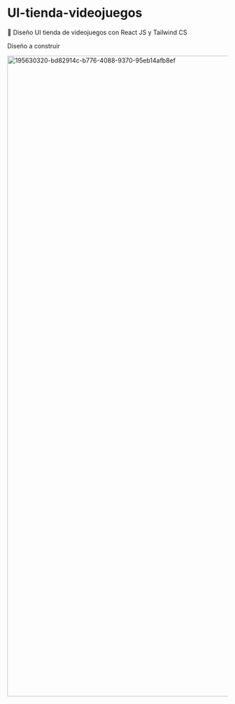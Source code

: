 # UI-tienda-videojuegos
💪 Diseño UI tienda de videojuegos con React JS y Tailwind CS

Diseño a construir

<img width="1462" alt="195630320-bd82914c-b776-4088-9370-95eb14afb8ef" src="https://user-images.githubusercontent.com/101124184/236057271-b6d631f2-4059-489d-adac-66d3b4658d18.png">
